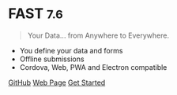 <!-- _coverpage.md -->

<!--  ![logo](_media/icon.svg) -->

# FAST <small>7.6</small>

> Your Data... from Anywhere to Everywhere.

* You define your data and forms
* Offline submissions
* Cordova, Web, PWA and Electron compatible

[GitHub](https://github.com/QingWei-Li/docsify/)
[Web Page](http://fastabout.surge.sh/)
[Get Started](aboutfast.md)
